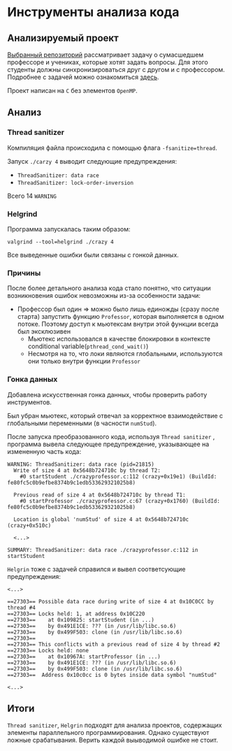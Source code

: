# Инструменты анализа кода

## Анализируемый проект
[Выбранный репозиторий](https://github.com/renanGit/Crazy-Professor-Synchronization/tree/master) рассматривает задачу о сумасшедшем профессоре и учениках, которые хотят задать вопросы.
Для этого студенты должны синхронизироваться друг с другом и с профессором. Подробнее с задачей можно ознакомиться 
[здесь](https://github.com/renanGit/Crazy-Professor-Synchronization/blob/master/README.md).

Проект написан на `C` без элементов `OpenMP`.

## Анализ
### Thread sanitizer
Компиляция файла происходила с помощью флага `-fsanitize=thread`.

Запуск `./carzy 4` выводит следующие предупреждения:
* `ThreadSanitizer: data race`
* `ThreadSanitizer: lock-order-inversion`

Всего 14 `WARNING`

### Helgrind
Программа запускалась таким образом:
```
valgrind --tool=helgrind ./crazy 4
```

Все выведенные ошибки были связаны с гонкой данных.

### Причины
После более детального анализа кода стало понятно, что ситуации возникновения ошибок невозможны из-за особенности задачи:
* Профессор был один => можно было лишь единожды (сразу после старта) запустить функцию `Professor`, которая выполняется в одном потоке. Поэтому доступ к мьютексам внутри этой функции всегда был эксклюзивен 
  * Мьютекс  использовался в качестве блокировки в контексте conditional variable(`pthread_cond_wait()`)
  * Несмотря на то, что локи являются глобальными, используются они только внутри функции `Professor`

### Гонка данных
Добавлена искусственная гонка данных, чтобы проверить работу инструментов. 

Был убран мьютекс, который отвечал за корректное взаимодействие с глобальными переменными (в часности `numStud`).

После запуска преобразованного кода, используя `Thread sanitizer` , программа вывела следующее предупреждение, указывающее на измененную часть кода:
```
WARNING: ThreadSanitizer: data race (pid=21815)
  Write of size 4 at 0x5648b724710c by thread T2:
    #0 startStudent ./crazyprofessor.c:112 (crazy+0x19e1) (BuildId: fe80fc5c0b9efbe8374b9c1edb533629321025b8)

  Previous read of size 4 at 0x5648b724710c by thread T1:
    #0 startProfessor ./crazyprofessor.c:67 (crazy+0x1760) (BuildId: fe80fc5c0b9efbe8374b9c1edb533629321025b8)

  Location is global 'numStud' of size 4 at 0x5648b724710c (crazy+0x510c)
  
  <...>

SUMMARY: ThreadSanitizer: data race ./crazyprofessor.c:112 in startStudent
```

`Helgrin` тоже с задачей справился и вывел соответсующие предупреждения:

```
<...>

==27303== Possible data race during write of size 4 at 0x10C0CC by thread #4
==27303== Locks held: 1, at address 0x10C220
==27303==    at 0x109825: startStudent (in ...)
==27303==    by 0x491E1CE: ??? (in /usr/lib/libc.so.6)
==27303==    by 0x499F503: clone (in /usr/lib/libc.so.6)
==27303== 
==27303== This conflicts with a previous read of size 4 by thread #2
==27303== Locks held: none
==27303==    at 0x10967A: startProfessor (in ...)
==27303==    by 0x491E1CE: ??? (in /usr/lib/libc.so.6)
==27303==    by 0x499F503: clone (in /usr/lib/libc.so.6)
==27303==  Address 0x10c0cc is 0 bytes inside data symbol "numStud"

<...>
```

## Итоги
`Thread sanitizer`, `Helgrin` подходят для анализа проектов, содержащих элементы параллельного программирования. Однако существуют ложные срабатывания. Верить каждой выыводимой ошибке не стоит. 
